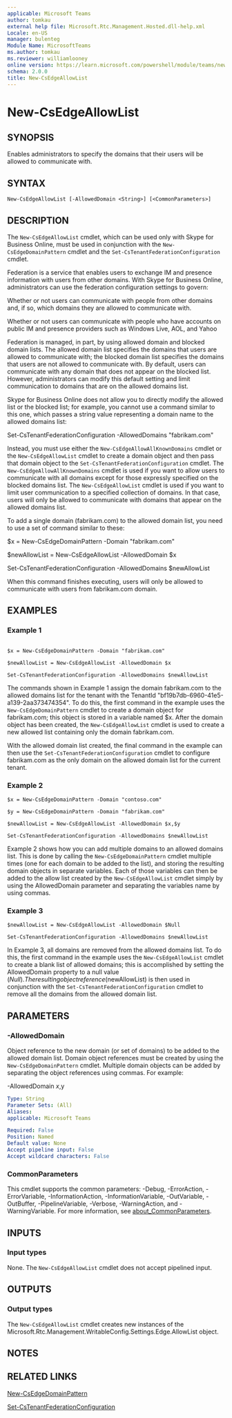 ```yaml
---
applicable: Microsoft Teams
author: tomkau
external help file: Microsoft.Rtc.Management.Hosted.dll-help.xml
Locale: en-US
manager: bulenteg
Module Name: MicrosoftTeams
ms.author: tomkau
ms.reviewer: williamlooney
online version: https://learn.microsoft.com/powershell/module/teams/new-csedgeallowlist
schema: 2.0.0
title: New-CsEdgeAllowList
---
```


# New-CsEdgeAllowList

## SYNOPSIS
Enables administrators to specify the domains that their users will be allowed to communicate with.

## SYNTAX

```
New-CsEdgeAllowList [-AllowedDomain <String>] [<CommonParameters>]
```

## DESCRIPTION
The `New-CsEdgeAllowList` cmdlet, which can be used only with Skype for Business Online, must be used in conjunction with the `New-CsEdgeDomainPattern` cmdlet and the `Set-CsTenantFederationConfiguration` cmdlet.

Federation is a service that enables users to exchange IM and presence information with users from other domains.
With Skype for Business Online, administrators can use the federation configuration settings to govern:

Whether or not users can communicate with people from other domains and, if so, which domains they are allowed to communicate with.

Whether or not users can communicate with people who have accounts on public IM and presence providers such as Windows Live, AOL, and Yahoo

Federation is managed, in part, by using allowed domain and blocked domain lists.
The allowed domain list specifies the domains that users are allowed to communicate with; the blocked domain list specifies the domains that users are not allowed to communicate with.
By default, users can communicate with any domain that does not appear on the blocked list.
However, administrators can modify this default setting and limit communication to domains that are on the allowed domains list.

Skype for Business Online does not allow you to directly modify the allowed list or the blocked list; for example, you cannot use a command similar to this one, which passes a string value representing a domain name to the allowed domains list:

Set-CsTenantFederationConfiguration -AllowedDomains "fabrikam.com"

Instead, you must use either the `New-CsEdgeAllowAllKnownDomains` cmdlet or the `New-CsEdgeAllowList` cmdlet to create a domain object and then pass that domain object to the `Set-CsTenantFederationConfiguration` cmdlet.
The `New-CsEdgeAllowAllKnownDomains` cmdlet is used if you want to allow users to communicate with all domains except for those expressly specified on the blocked domains list.
The `New-CsEdgeAllowList` cmdlet is used if you want to limit user communication to a specified collection of domains.
In that case, users will only be allowed to communicate with domains that appear on the allowed domains list.

To add a single domain (fabrikam.com) to the allowed domain list, you need to use a set of command similar to these:

$x = New-CsEdgeDomainPattern -Domain "fabrikam.com"

$newAllowList = New-CsEdgeAllowList -AllowedDomain $x

Set-CsTenantFederationConfiguration -AllowedDomains $newAllowList

When this command finishes executing, users will only be allowed to communicate with users from fabrikam.com domain.

## EXAMPLES

### Example 1
```

$x = New-CsEdgeDomainPattern -Domain "fabrikam.com"

$newAllowList = New-CsEdgeAllowList -AllowedDomain $x

Set-CsTenantFederationConfiguration -AllowedDomains $newAllowList
```

The commands shown in Example 1 assign the domain fabrikam.com to the allowed domains list for the tenant with the TenantId "bf19b7db-6960-41e5-a139-2aa373474354".
To do this, the first command in the example uses the `New-CsEdgeDomainPattern` cmdlet to create a domain object for fabrikam.com; this object is stored in a variable named $x.
After the domain object has been created, the `New-CsEdgeAllowList` cmdlet is used to create a new allowed list containing only the domain fabrikam.com.

With the allowed domain list created, the final command in the example can then use the `Set-CsTenantFederationConfiguration` cmdlet to configure fabrikam.com as the only domain on the allowed domain list for the current tenant.

### Example 2
```
$x = New-CsEdgeDomainPattern -Domain "contoso.com"

$y = New-CsEdgeDomainPattern -Domain "fabrikam.com"

$newAllowList = New-CsEdgeAllowList -AllowedDomain $x,$y

Set-CsTenantFederationConfiguration -AllowedDomains $newAllowList
```

Example 2 shows how you can add multiple domains to an allowed domains list.
This is done by calling the `New-CsEdgeDomainPattern` cmdlet multiple times (one for each domain to be added to the list), and storing the resulting domain objects in separate variables.
Each of those variables can then be added to the allow list created by the `New-CsEdgeAllowList` cmdlet simply by using the AllowedDomain parameter and separating the variables name by using commas.

### Example 3
```
$newAllowList = New-CsEdgeAllowList -AllowedDomain $Null

Set-CsTenantFederationConfiguration -AllowedDomains $newAllowList
```

In Example 3, all domains are removed from the allowed domains list.
To do this, the first command in the example uses the `New-CsEdgeAllowList` cmdlet to create a blank list of allowed domains; this is accomplished by setting the AllowedDomain property to a null value ($Null).
The resulting object reference ($newAllowList) is then used in conjunction with the `Set-CsTenantFederationConfiguration` cmdlet to remove all the domains from the allowed domain list.

## PARAMETERS

### -AllowedDomain
Object reference to the new domain (or set of domains) to be added to the allowed domain list.
Domain object references must be created by using the `New-CsEdgeDomainPattern` cmdlet.
Multiple domain objects can be added by separating the object references using commas.
For example:

-AllowedDomain $x,$y

```yaml
Type: String
Parameter Sets: (All)
Aliases:
applicable: Microsoft Teams

Required: False
Position: Named
Default value: None
Accept pipeline input: False
Accept wildcard characters: False
```

### CommonParameters
This cmdlet supports the common parameters: -Debug, -ErrorAction, -ErrorVariable, -InformationAction, -InformationVariable, -OutVariable, -OutBuffer, -PipelineVariable, -Verbose, -WarningAction, and -WarningVariable. For more information, see [about_CommonParameters](https://go.microsoft.com/fwlink/?LinkID=113216).

## INPUTS

### Input types
None.
The `New-CsEdgeAllowList` cmdlet does not accept pipelined input.

## OUTPUTS

### Output types
The `New-CsEdgeAllowList` cmdlet creates new instances of the Microsoft.Rtc.Management.WritableConfig.Settings.Edge.AllowList object.

## NOTES

## RELATED LINKS

[New-CsEdgeDomainPattern](https://learn.microsoft.com/powershell/module/teams/new-csedgedomainpattern)

[Set-CsTenantFederationConfiguration](https://learn.microsoft.com/powershell/module/teams/set-cstenantfederationconfiguration)
